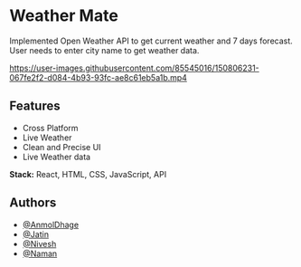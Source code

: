 
# Weather Mate

Implemented Open Weather API to get current weather and 7 days forecast.
User needs to enter city name to get weather data.



https://user-images.githubusercontent.com/85545016/150806231-067fe2f2-d084-4b93-93fc-ae8c61eb5a1b.mp4




## Features

- Cross Platform
- Live Weather
- Clean and Precise UI
- Live Weather data

**Stack:** React, HTML, CSS, JavaScript, API

## Authors

- [@AnmolDhage](https://github.com/AnmolDhage)
- [@Jatin](https://github.com/Mr-Hypocrite)
- [@Nivesh](https://github.com/Nivesh42)
- [@Naman](https://github.com/Naman13Kumawat)
